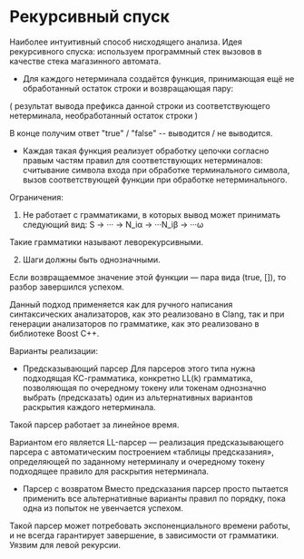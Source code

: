 # Рекурсивный спуск

Наиболее интуитивный способ нисходящего анализа.
Идея рекурсивного спуска: используем программный стек вызовов в качестве стека магазинного автомата.

- Для каждого нетерминала создаётся функция, принимающая ещё не обработанный остаток строки и возвращающая пару: 

(
результат вывода префикса данной строки из соответствующего нетерминала,
необработанный остаток строки
)

 В конце получим ответ "true" / "false" -- выводится / не выводится.
- Каждая такая функция реализует обработку цепочки согласно правым частям правил для соответствующих нетерминалов: 
считывание символа входа при обработке терминального символа, вызов соответствующей функции при обработке нетерминального.

Ограничения:

1. Не работает с грамматиками, в которых вывод может принимать следующий вид: S → ··· → N_iα → ···N_iβ → ···ω

Такие грамматики называют леворекурсивными.

2. Шаги должны быть однозначными.

Если возвращаеммое значение этой функции — пара вида (true, []), то разбор завершился успехом.

Данный подход применяется как для ручного написания синтаксических анализаторов, как это реализовано в Clang, так и при генерации анализаторов по грамматике, как это реализовано в библиотеке Boost C++.

Варианты реализации:

- Предсказывающий парсер
Для парсеров этого типа нужна подходящая КС-грамматика, конкретно LL(k) грамматика, позволяющая по очередному токену или токенам однозначно выбрать (предсказать) один из альтернативных вариантов раскрытия каждого нетерминала.

Такой парсер работает за линейное время.

Вариантом его является LL-парсер — реализация предсказывающего парсера с автоматическим построением «таблицы предсказания», определяющей по заданному нетерминалу и очередному токену подходящее правило для раскрытия нетерминала.

- Парсер с возвратом
Вместо предсказания парсер просто пытается применить все альтернативные варианты правил по порядку, пока одна из попыток не увенчается успехом.

Такой парсер может потребовать экспоненциального времени работы, и не всегда гарантирует завершение, в зависимости от грамматики. Уязвим для левой рекурсии.
